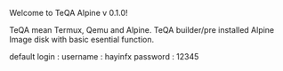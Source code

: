 Welcome to TeQA Alpine v 0.1.0!
                                                     
TeQA mean Termux, Qemu and Alpine. TeQA builder/pre installed Alpine Image disk with basic esential function.

default login :
username : hayinfx
password : 12345
